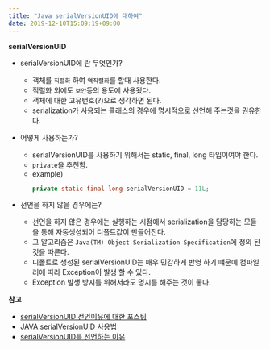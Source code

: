 ```yaml
---
title: "Java serialVersionUID에 대하여"
date: 2019-12-10T15:09:19+09:00
---
```


**serialVersionUID**

- serialVersionUID에 란 무엇인가?
    - 객체를 ``직렬화`` 하여 ``역직렬화``를 할때 사용한다.
    - 직렬화 외에도 ``보안``등의 용도에 사용됬다.
    - 객체에 대한 고유번호(?)으로 생각하면 된다.
    - serialization가 사용되는 클래스의 경우에 명시적으로 선언해 주는것을 권유한다.


- 어떻게 사용하는가?
    - serialVersionUID를 사용하기 위해서는 static, final, long 타입이여야 한다.
    - ``private``을 추천함.
    - example)
        ```java
        private static final long serialVersionUID = 11L;
        ```    


- 선언을 하지 않을 경우에는?
    - 선언을 하지 않은 경우에는 실행하는 시점에서 serialization을 담당하는 모듈을 통해 자동생성되어 디폴트값이 만들어진다.
    - 그 알고리즘은 ``Java(TM) Object Serialization Specification``에 정의 된 것을 따른다.
    - 디폴트로 생성된 serialVersionUID는 매우 민감하게 반영 하기 떄문에 컴파일러에 따라 Exception이 발생 할 수 있다.
    - Exception 발생 방지를 위해서라도 명시를 해주는 것이 좋다.
    
**참고**

- [serialVersionUID 선언이유에 대한 포스팅](http://nom3203.egloos.com/2537294)
- [JAVA serialVersionUID 사용법](https://jinseongsoft.tistory.com/39)
- [serialVersionUID를 선언하는 이유](https://seongilman.tistory.com/53)

